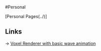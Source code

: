 #Personal

[Personal Pages(../)]

## Links

-> [Voxel Renderer with basic wave animation](test4-DDA-texture-input.html)

